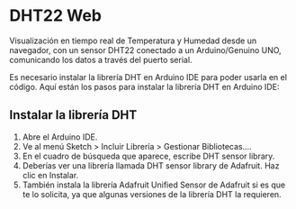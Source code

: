 # DHT22 Web
Visualización en tiempo real de Temperatura y Humedad desde un navegador, con un sensor DHT22 conectado a un Arduino/Genuino UNO, comunicando los datos a través del puerto serial.

Es necesario instalar la librería DHT en Arduino IDE para poder usarla en el código.
Aquí están los pasos para instalar la librería DHT en Arduino IDE:

## Instalar la librería DHT
1. Abre el Arduino IDE.
2. Ve al menú Sketch > Incluir Librería > Gestionar Bibliotecas....
3. En el cuadro de búsqueda que aparece, escribe DHT sensor library.
4. Deberías ver una librería llamada DHT sensor library de Adafruit. Haz clic en Instalar.
5. También instala la librería Adafruit Unified Sensor de Adafruit si es que te lo solicita, ya que algunas versiones de la librería DHT la requieren.

